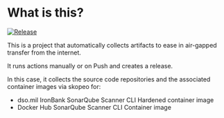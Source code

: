 # What is this?

[![Release](https://github.com/amentumservices/Collector-SonarQube-CLI-IB/actions/workflows/collect.yml/badge.svg?branch=main)](https://github.com/amentumservices/Collector-SonarQube-CLI-IB/actions/workflows/collect.yml)

This is a project that automatically collects artifacts to ease in air-gapped transfer from the internet.

It runs actions manually or on Push and creates a release.

In this case, it collects the source code repositories and the associated container images via skopeo for:

- dso.mil IronBank SonarQube Scanner CLI Hardened container image
- Docker Hub SonarQube Scanner CLI Container image
